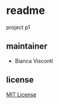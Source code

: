 # readme

project p1

## maintainer 

- Bianca Visconti

## license

[MIT License](https://github.com/2002-24-dotnet/p1-BiancaVisconti/blob/master/LICENSE)